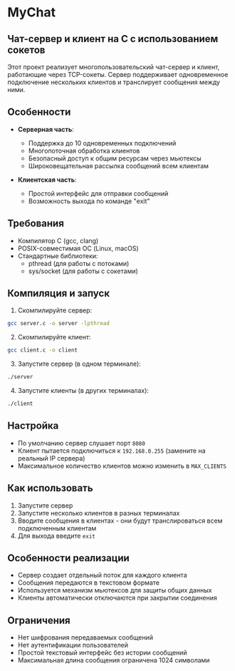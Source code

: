 # MyChat
## Чат-сервер и клиент на C с использованием сокетов

Этот проект реализует многопользовательский чат-сервер и клиент, работающие через TCP-сокеты. Сервер поддерживает одновременное подключение нескольких клиентов и транслирует сообщения между ними.

## Особенности

- **Серверная часть**:
  - Поддержка до 10 одновременных подключений
  - Многопоточная обработка клиентов
  - Безопасный доступ к общим ресурсам через мьютексы
  - Широковещательная рассылка сообщений всем клиентам

- **Клиентская часть**:
  - Простой интерфейс для отправки сообщений
  - Возможность выхода по команде "exit"

## Требования

- Компилятор C (gcc, clang)
- POSIX-совместимая ОС (Linux, macOS)
- Стандартные библиотеки:
  - pthread (для работы с потоками)
  - sys/socket (для работы с сокетами)

## Компиляция и запуск

1. Скомпилируйте сервер:
```bash
gcc server.c -o server -lpthread
```

2. Скомпилируйте клиент:
```bash
gcc client.c -o client
```

3. Запустите сервер (в одном терминале):
```bash
./server
```

4. Запустите клиенты (в других терминалах):
```bash
./client
```
## Настройка

- По умолчанию сервер слушает порт `8080`
- Клиент пытается подключиться к `192.168.0.255` (замените на реальный IP сервера)
- Максимальное количество клиентов можно изменить в `MAX_CLIENTS`

## Как использовать

1. Запустите сервер
2. Запустите несколько клиентов в разных терминалах
3. Вводите сообщения в клиентах - они будут транслироваться всем подключенным клиентам
4. Для выхода введите `exit`

## Особенности реализации

- Сервер создает отдельный поток для каждого клиента
- Сообщения передаются в текстовом формате
- Используется механизм мьютексов для защиты общих данных
- Клиенты автоматически отключаются при закрытии соединения

## Ограничения

- Нет шифрования передаваемых сообщений
- Нет аутентификации пользователей
- Простой текстовый интерфейс без истории сообщений
- Максимальная длина сообщения ограничена 1024 символами
